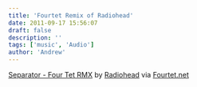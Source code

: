 ```yaml
---
title: 'Fourtet Remix of Radiohead'
date: 2011-09-17 15:56:07
draft: false
description: ''
tags: ['music', 'Audio']
author: 'Andrew'
---
```


[Separator - Four Tet RMX](http://soundcloud.com/radiohead/03-separator-four-tet-rmx) by [Radiohead](http://soundcloud.com/radiohead) via [Fourtet.net](http://www.fourtet.net/)
